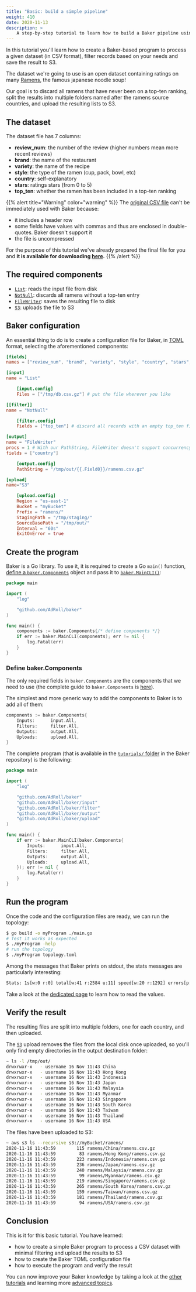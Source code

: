 ```yaml
---
title: "Basic: build a simple pipeline"
weight: 410
date: 2020-11-13
description: >
    A step-by-step tutorial to learn how to build a Baker pipeline using the included components
---
```

In this tutorial you'll learn how to create a Baker-based program to process a given dataset
(in CSV format), filter records based on your needs and save the result to S3.

The dataset we're going to use is an open dataset containing ratings on many 
[Ramens](https://www.kaggle.com/residentmario/ramen-ratings), the famous japanese noodle soup!

Our goal is to discard all ramens that have never been on a top-ten ranking, split the
results into multiple folders named after the ramens source countries, and upload the
resulting lists to S3.

## The dataset

The dataset file has 7 columns:

* **review_num**: the number of the review (higher numbers mean more recent reviews)
* **brand**: the name of the restaurant
* **variety**: the name of the recipe
* **style**: the type of the ramen (cup, pack, bowl, etc)
* **country**: self-explanatory
* **stars**: ratings stars (from 0 to 5)
* **top_ten**: whether the ramen has been included in a top-ten ranking

{{% alert title="Warning" color="warning" %}}
The [original CSV file](https://www.kaggle.com/residentmario/ramen-ratings) can't be immediately
used with Baker because:

* it includes a header row
* some fields have values with commas and thus are enclosed in double-quotes. Baker doesn't support it
* the file is uncompressed

For the purpose of this tutorial we've already prepared the final file for you and **it is
available for downloading [here](/tutorial-base-dataset.csv.gz).**
{{% /alert %}}

## The required components

* [`List`](/docs/components/inputs/list/): reads the input file from disk
* [`NotNull`](/docs/components/filters/notnull/): discards all ramens without a top-ten entry
* [`FileWriter`](/docs/components/outputs/filewriter/): saves the resulting file to disk
* [`S3`](/docs/components/uploads/s3/): uploads the file to S3

## Baker configuration

An essential thing to do is to create a configuration file for Baker, in
[TOML](https://github.com/toml-lang/toml) format, selecting the aforementioned components:

```toml
[fields]
names = ["review_num", "brand", "variety", "style", "country", "stars", "top_ten"]

[input]
name = "List"

    [input.config]
    Files = ["/tmp/db.csv.gz"] # put the file wherever you like

[[filter]]
name = "NotNull"

    [filter.config]
    Fields = ["top_ten"] # discard all records with an empty top_ten field

[output]
name = "FileWriter"
procs = 1 # With our PathString, FileWriter doesn't support concurrency
fields = ["country"]

    [output.config]
    PathString = "/tmp/out/{{.Field0}}/ramens.csv.gz"

[upload]
name="S3"

    [upload.config]
    Region = "us-east-1"
    Bucket = "myBucket"
    Prefix = "ramens/"
    StagingPath = "/tmp/staging/"
    SourceBasePath = "/tmp/out/"
    Interval = "60s"
    ExitOnError = true
```

## Create the program

Baker is a Go library. To use it, it is required to create a Go `main()` function,
[define a `baker.Components`](/docs/how-tos/baker_components/) object and pass it to
[`baker.MainCLI()`](https://pkg.go.dev/github.com/AdRoll/baker#MainCLI):

```go
package main

import (
	"log"

    "github.com/AdRoll/baker"
)

func main() {
    components := baker.Components{/* define components */}
    if err := baker.MainCLI(components); err != nil {
		log.Fatal(err)
	}
}
```

### Define baker.Components

The only required fields in `baker.Components` are the components that we need to use (the complete
guide to `baker.Components` is [here](/docs/how-tos/baker_components/)).

The simplest and more generic way to add the components to Baker is to add all of them:

```go
components := baker.Components{
    Inputs:      input.All,
    Filters:     filter.All,
    Outputs:     output.All,
    Uploads:     upload.All,
}
```


The complete program (that is available in the
[`tutorials/` folder](https://github.com/AdRoll/baker/blob/main/tutorials/basic/main.go) in
the Baker repository) is the following:

```go
package main

import (
	"log"

    "github.com/AdRoll/baker"
    "github.com/AdRoll/baker/input"
    "github.com/AdRoll/baker/filter"
    "github.com/AdRoll/baker/output"
    "github.com/AdRoll/baker/upload"
)

func main() {
    if err := baker.MainCLI(baker.Components{
        Inputs:      input.All,
        Filters:     filter.All,
        Outputs:     output.All,
        Uploads:     upload.All,
    }); err != nil {
		log.Fatal(err)
	}
}
```

## Run the program

Once the code and the configuration files are ready, we can run the topology:

```sh
$ go build -o myProgram ./main.go 
# Test it works as expected
$ ./myProgram -help
# run the topology
$ ./myProgram topology.toml
```

Among the messages that Baker prints on stdout, the stats messages are particularly interesting:

```sh
Stats: 1s[w:0 r:0] total[w:41 r:2584 u:11] speed[w:20 r:1292] errors[p:0 i:0 f:2543 o:0 u:0]
```

Take a look at the [dedicated page](/docs/how-tos/read_stats/) to learn how to read the values.

## Verify the result

The resulting files are split into multiple folders, one for each country, and then uploaded.

The [`S3`](/docs/components/uploads/s3/) upload removes the files from the local disk once uploaded,
so you'll only find empty directories in the output destination folder:

```sh
~ ls -l /tmp/out/
drwxrwxr-x   - username 16 Nov 11:43 China
drwxrwxr-x   - username 16 Nov 11:43 Hong Kong
drwxrwxr-x   - username 16 Nov 11:43 Indonesia
drwxrwxr-x   - username 16 Nov 11:43 Japan
drwxrwxr-x   - username 16 Nov 11:43 Malaysia
drwxrwxr-x   - username 16 Nov 11:43 Myanmar
drwxrwxr-x   - username 16 Nov 11:43 Singapore
drwxrwxr-x   - username 16 Nov 11:43 South Korea
drwxrwxr-x   - username 16 Nov 11:43 Taiwan
drwxrwxr-x   - username 16 Nov 11:43 Thailand
drwxrwxr-x   - username 16 Nov 11:43 USA
```

The files have been uploaded to S3:

```sh
~ aws s3 ls --recursive s3://myBucket/ramens/
2020-11-16 11:43:59        115 ramens/China/ramens.csv.gz
2020-11-16 11:43:59         83 ramens/Hong Kong/ramens.csv.gz
2020-11-16 11:43:59        223 ramens/Indonesia/ramens.csv.gz
2020-11-16 11:43:59        236 ramens/Japan/ramens.csv.gz
2020-11-16 11:43:59        240 ramens/Malaysia/ramens.csv.gz
2020-11-16 11:43:59         99 ramens/Myanmar/ramens.csv.gz
2020-11-16 11:43:59        219 ramens/Singapore/ramens.csv.gz
2020-11-16 11:43:59        265 ramens/South Korea/ramens.csv.gz
2020-11-16 11:43:59        159 ramens/Taiwan/ramens.csv.gz
2020-11-16 11:43:59        181 ramens/Thailand/ramens.csv.gz
2020-11-16 11:43:59         94 ramens/USA/ramens.csv.gz
```

## Conclusion

This is it for this basic tutorial. You have learned:

* how to create a simple Baker program to process a CSV dataset with minimal filtering and
upload the results to S3
* how to create the Baker TOML configuration file
* how to execute the program and verify the result

You can now improve your Baker knowledge by taking a look at the [other tutorials](/docs/tutorials/)
and learning more [advanced topics](/docs/how-tos/).
